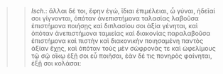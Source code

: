 

>>  *Isch.*: ἄλλαι δέ τοι, ἔφην ἐγώ, ἴδιαι ἐπιμέλειαι, ὦ γύναι, ἡδεῖαί σοι γίγνονται, ὁπόταν ἀνεπιστήμονα ταλασίας λαβοῦσα ἐπιστήμονα ποιήσῃς καὶ διπλασίου σοι ἀξία γένηται, καὶ ὁπόταν ἀνεπιστήμονα ταμιείας καὶ διακονίας παραλαβοῦσα ἐπιστήμονα καὶ πιστὴν καὶ διακονικὴν ποιησαμένη παντὸς ἀξίαν ἔχῃς, καὶ ὁπόταν τοὺς μὲν σώφρονάς τε καὶ ὠφελίμους τῷ σῷ οἴκῳ ἐξῇ σοι εὖ ποιῆσαι, ἐὰν δέ τις πονηρὸς φαίνηται, ἐξῇ σοι κολάσαι: